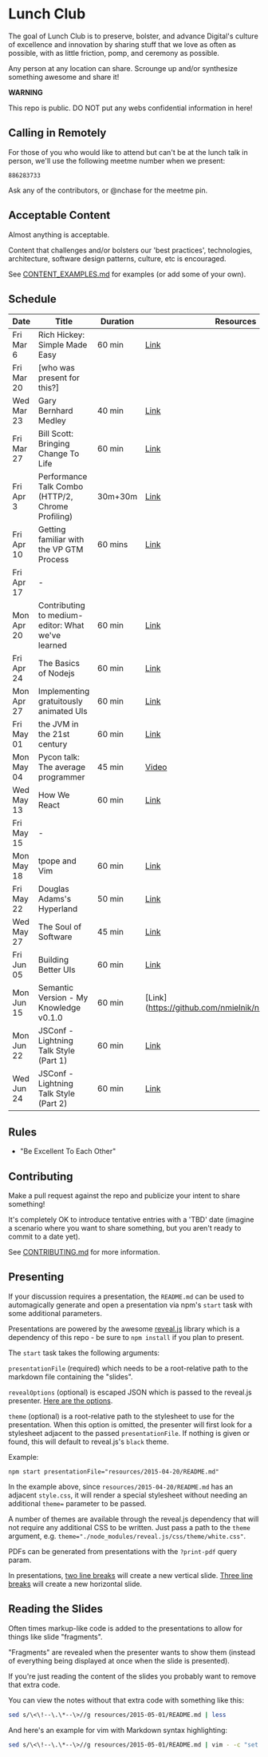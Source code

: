 # Lunch Club

The goal of Lunch Club is to preserve, bolster, and advance Digital's culture
of excellence and innovation by sharing stuff that we love as often as possible,
with as little friction, pomp, and ceremony as possible.

Any person at any location can share. Scrounge up and/or synthesize something awesome and share it!

**WARNING**

This repo is public.  DO NOT put any webs confidential information in here!

## Calling in Remotely

For those of you who would like to attend but can't be at the lunch talk in person, we'll use the following meetme number when we present:

`886283733`

Ask any of the contributors, or @nchase for the meetme pin.

## Acceptable Content

Almost anything is acceptable.

Content that challenges and/or bolsters our 'best practices', technologies,
architecture, software design patterns, culture, etc is encouraged.

See [CONTENT_EXAMPLES.md](CONTENT_EXAMPLES.md) for examples (or add some of your own).


## Schedule

Date       | Title                                             | Duration| Resources
-----------|---------------------------------------------------|---------|----------
Fri Mar 6  | Rich Hickey: Simple Made Easy                     | 60 min  | [Link](resources/2015-03-06)
Fri Mar 20 | [who was present for this?]                       |         |
Wed Mar 23 | Gary Bernhard Medley                              | 40 min  | [Link](resources/2015-03-23)
Fri Mar 27 | Bill Scott: Bringing Change To Life               | 60 min  | [Link](resources/2015-03-27)
Fri Apr 3  | Performance Talk Combo (HTTP/2, Chrome Profiling) | 30m+30m | [Link](resources/2015-04-03)
Fri Apr 10 | Getting familiar with the VP GTM Process          | 60 mins | [Link](resources/2015-04-10)
Fri Apr 17 | -                                                 |         |
Mon Apr 20 | Contributing to medium-editor: What we've learned | 60 min  | [Link](resources/2015-04-20)
Fri Apr 24 | The Basics of Nodejs                              | 60 min  | [Link](resources/2015-04-24)
Mon Apr 27 | Implementing gratuitously animated UIs            | 60 min  | [Link](resources/2015-04-27)
Fri May 01 | the JVM in the 21st century                       | 60 min  | [Link](resources/2015-05-01)
Mon May 04 | Pycon talk: The average programmer                | 45 min  | [Video](https://www.youtube.com/watch?v=hIJdFxYlEKE)
Wed May 13 | How We React                                      | 60 min  | [Link](resources/2015-05-13)
Fri May 15 | -                                                 |         |
Mon May 18 | tpope and Vim                                     | 60 min  | [Link](resources/2015-05-18)
Fri May 22 | Douglas Adams's Hyperland                         | 50 min  | [Link](resources/2015-05-22)
Wed May 27 | The Soul of Software                              | 45 min  | [Link](http://devblog.avdi.org/2015/05/21/the-soul-of-software/)
Fri Jun 05 | Building Better UIs                               | 60 min  | [Link](resources/2015-06-05)
Mon Jun 15 | Semantic Version - My Knowledge v0.1.0            | 60 min  | [Link](https://github.com/nmielnik/notes/blob/master/
Mon Jun 22 | JSConf - Lightning Talk Style (Part 1)            | 60 min  | [Link](http://2015.jsconf.us/schedule.html)
Wed Jun 24 | JSConf - Lightning Talk Style (Part 2)            | 60 min  | [Link](http://2015.jsconf.us/schedule.html)

## Rules

* "Be Excellent To Each Other"


## Contributing

Make a pull request against the repo and publicize your intent to share something!

It's completely OK to introduce tentative entries with a 'TBD' date
(imagine a scenario where you want to share something, but you aren't ready to commit to a date yet).

See [CONTRIBUTING.md](CONTRIBUTING.md) for more information.


## Presenting

If your discussion requires a presentation, the `README.md` can be used to automagically
generate and open a presentation via npm's `start` task with some additional parameters.

Presentations are powered by the awesome [reveal.js](https://github.com/hakimel/reveal.js)
library which is a dependency of this repo - be sure to `npm install` if you plan to present.

The `start` task takes the following arguments:

`presentationFile` (required) which needs to be a root-relative path to the markdown file
containing the "slides".

`revealOptions` (optional) is escaped JSON which is passed to the reveal.js presenter.
[Here are the options](https://github.com/hakimel/reveal.js#configuration).

`theme` (optional) is a root-relative path to the stylesheet to use for the presentation.
When this option is omitted, the presenter will first look for a stylesheet adjacent to the passed
`presentationFile`.  If nothing is given or found, this will default to reveal.js's `black` theme.

Example:

```
npm start presentationFile="resources/2015-04-20/README.md"
```

In the example above, since `resources/2015-04-20/README.md` has an adjacent `style.css`, it will render
a special stylesheet without needing an additional `theme=` parameter to be passed.

A number of themes are available through the reveal.js dependency that will not
require any additional CSS to be written. Just pass a path to the `theme` argument,
e.g. `theme="./node_modules/reveal.js/css/theme/white.css"`.

PDFs can be generated from presentations with the `?print-pdf` query param.

In presentations, [two line breaks](presentation.ejs#L19) will create a new vertical slide.
[Three line breaks](presentation.ejs#L18) will create a new horizontal slide.

## Reading the Slides

Often times markup-like code is added to the presentations to allow for things like slide "fragments".

"Fragments" are revealed when the presenter wants to show them
(instead of everything being displayed at once when the slide is presented).

If you're just reading the content of the slides you probably want to remove that extra code.

You can view the notes without that extra code with something like this:

``` sh
sed s/\<\!--\.\*--\>//g resources/2015-05-01/README.md | less
```

And here's an example for vim with Markdown syntax highlighting:

``` sh
sed s/\<\!--\.\*--\>//g resources/2015-05-01/README.md | vim - -c "set syntax=markdown"
```
